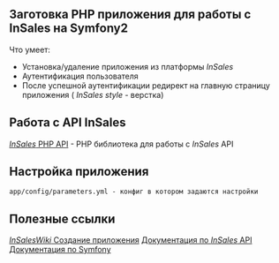 Заготовка PHP приложения для работы с InSales на Symfony2
-------------------------------

Что умеет:

- Установка/удаление приложения из платформы _InSales_
- Аутентификация пользователя
- После успешной аутентификации редирект на главную страницу приложения (
_InSales style_ - верстка)

Работа с API InSales
-------------------------------
   [
_InSales_ PHP API](https://github.com/insales/insales_php_api) - PHP библиотека для работы с _InSales_ API

Настройка приложения
-------------------------------
    app/config/parameters.yml - конфиг в котором задаются настройки

Полезные ссылки
-------------------------------
[_InSalesWiki_ Создание приложения](http://wiki.insales.ru/wiki/%D0%9A%D0%B0%D0%BA_%D0%B8%D0%BD%D1%82%D0%B5%D0%B3%D1%80%D0%B8%D1%80%D0%BE%D0%B2%D0%B0%D1%82%D1%8C%D1%81%D1%8F_%D1%81_InSales)
[Документация по _InSales_ API](http://wiki.insales.ru/wiki/%D0%9A%D0%BE%D0%BC%D0%B0%D0%BD%D0%B4%D1%8B_API)
[Документация по Symfony](http://symfony.com/doc/2.1/index.html)
